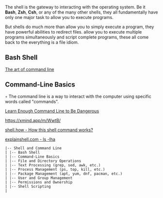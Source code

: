 
The shell is the gateway to interacting with the operating system. Be it **Bash**, **Zsh**, **Csh**, or any of the many other shells, they all fundamentally have only one major task to allow you to execute programs.

But shells do much more than allow you to simply execute a program, they have powerful abilities to redirect files. allow you to execute multiple programs simultaneously and script complete programs, these all come back to the everything is a file idiom.



## Bash Shell

[The art of command line](https://github.com/jlevy/the-art-of-command-line)


## Command-Line Basics

◦ The command line is a way to interact with the computer using specific words called "commands".

[Learn Enough Command Line to Be Dangerous](https://www.learnenough.com/command-line-tutorial)

https://xmind.app/m/WwtB/


[shell.how - How this shell command works?](https://www.shell.how/)

[explainshell.com - ls -lha](https://explainshell.com/explain?cmd=ls+-lha)


```
|-- Shell and Command Line
| |-- Bash Shell
| |-- Command-Line Basics
| |-- File and Directory Operations
| |-- Text Processing (grep, sed, awk, etc.)
| |-- Process Management (ps, top, kill, etc.)
| |-- Package Management (apt, yum, dnf, pacman, etc.)
| |-- User and Group Management
| |-- Permissions and Ownership
| |-- Shell Scripting
|
```